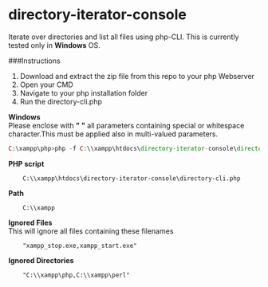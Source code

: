 # directory-iterator-console
Iterate over directories and list all files using php-CLI. This is currently tested only in **Windows** OS.

###Instructions
1. Download and extract the zip file from this repo to your php Webserver
2. Open your CMD
3. Navigate to your php installation folder
4. Run the directory-cli.php    

**Windows**   
Please enclose with **"  "** all parameters containing special or whitespace character.This must be applied also in multi-valued parameters.

```php
C:\xampp\php>php -f C:\\xampp\htdocs\directory-iterator-console\directory-cli.php C:\\xampp "xampp_stop.exe,xampp_start.exe" "C:\\xampp\php,C:\\xampp\perl"
```


**PHP script** 

    	C:\\xampp\htdocs\directory-iterator-console\directory-cli.php

**Path**

    	C:\\xampp  


**Ignored Files**   
This will ignore all files containing these filenames

    	"xampp_stop.exe,xampp_start.exe"


**Ignored Directories**

    	"C:\\xampp\php,C:\\xampp\perl"

